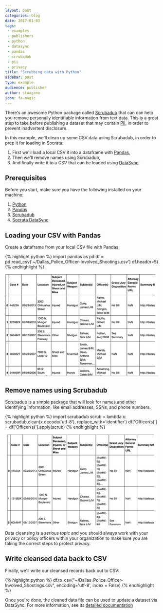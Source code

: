 ```yaml
---
layout: post
categories: blog
date: 2017-01-03
tags: 
 - examples
 - publishers
 - python
 - datasync
 - pandas
 - scrubadub
 - pii
 - privacy
title: "Scrubbing data with Python"
sidebar: post
type: example
audience: publisher
author: stuagano
icon: fa-magic
---
```


There's an awesome Python package called [Scrubadub](https://scrubadub.readthedocs.io/en/stable/) that can can help you remove personally identifiable information from text data. This is a great step to take before publishing a dataset that may contain [PII](https://en.wikipedia.org/wiki/Personally_identifiable_information), in order to prevent inadvertent disclosure.

In this example, we'll clean up some CSV data using Scrubadub, in order to prep it for loading in Socrata:

1. First we'll load a local CSV it into a dataframe with [Pandas](https://pypi.python.org/pypi/pandas/0.19.1/#downloads),
2. Then we'll remove names using Scrubadub,
3. And finally write it to a CSV that can be loaded using [DataSync](https://socrata.github.io/datasync).

## Prerequisites

Before you start, make sure you have the following installed on your machine:

1. [Python](https://www.python.org/) 
2. [Pandas](https://pypi.python.org/pypi/pandas/0.19.1/#downloads)
3. [Scrubadub](https://scrubadub.readthedocs.io/en/stable/)
4. [Socrata DataSync](https://socrata.github.io/datasync/)

## Loading your CSV with Pandas

Create a dataframe from your local CSV file with Pandas:

{% highlight python %}
import pandas as pd
df = pd.read_csv('~/Dallas_Police_Officer-Involved_Shootings.csv')
df.head(n=5)
{% endhighlight  %}

![With Officer Names](/img/with-officer-name.png)

## Remove names using Scrubadub

Scrubadub is a simple package that will look for names and other identifying information, like email addresses, SSNs, and phone numbers.

{% highlight python %}
import scrubadub
scrub = lambda x: scrubadub.clean(x.decode('utf-8'), replace_with='identifier')
df['Officer(s)'] = df['Officer(s)'].apply(scrub)
{% endhighlight  %}

![Without Officer Names](/img/without-officer-name.png)

<div class="alert alert-warning"><p>Data cleansing is a <em>serious topic</em> and you should always work with your privacy or policy officers within your organization to make sure you are taking the correct steps to protect privacy.</p></div>

## Write cleansed data back to CSV

Finally, we'll write our cleansed records back out to CSV:

{% highlight python %}
df.to_csv("~/Dallas_Police_Officer-Involved_Shootings.csv", encoding='utf-8', index = False)
{% endhighlight  %}

Once you're done, the cleaned data file can be used to update a dataset via DataSync. For more information, see its [detailed documentation](https://socrata.github.io/datasync/) 
